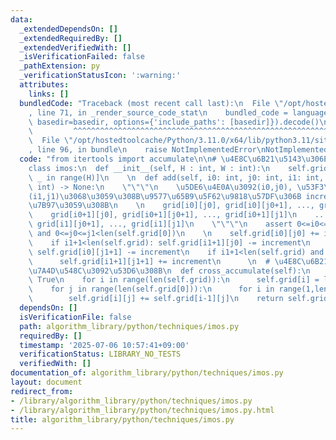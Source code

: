 ```yaml
---
data:
  _extendedDependsOn: []
  _extendedRequiredBy: []
  _extendedVerifiedWith: []
  _isVerificationFailed: false
  _pathExtension: py
  _verificationStatusIcon: ':warning:'
  attributes:
    links: []
  bundledCode: "Traceback (most recent call last):\n  File \"/opt/hostedtoolcache/Python/3.11.0/x64/lib/python3.11/site-packages/onlinejudge_verify/documentation/build.py\"\
    , line 71, in _render_source_code_stat\n    bundled_code = language.bundle(stat.path,\
    \ basedir=basedir, options={'include_paths': [basedir]}).decode()\n          \
    \         ^^^^^^^^^^^^^^^^^^^^^^^^^^^^^^^^^^^^^^^^^^^^^^^^^^^^^^^^^^^^^^^^^^^^^^^^^^^^^^^^^\n\
    \  File \"/opt/hostedtoolcache/Python/3.11.0/x64/lib/python3.11/site-packages/onlinejudge_verify/languages/python.py\"\
    , line 96, in bundle\n    raise NotImplementedError\nNotImplementedError\n"
  code: "from itertools import accumulate\n\n# \u4E8C\u6B21\u5143\u306Eimos\u6CD5\n\
    class imos:\n  def __init__(self, H : int, W : int):\n    self.grid = [[0]*W for\
    \ _ in range(H)]\n    \n  def add(self, i0: int, j0: int, i1: int, j1: int, increment:\
    \ int) -> None:\n    \"\"\"\n    \u5DE6\u4E0A\u3092(i0,j0), \u53F3\u4E0B\u3092\
    (i1,j1)\u3068\u3059\u308B\u9577\u65B9\u5F62\u9818\u57DF\u306B increment \u52A0\
    \u7B97\u3059\u308B\n    \n    grid[i0][j0], grid[i0][j0+1], ..., grid[i0][j1]\n\
    \    grid[i0+1][j0], grid[i0+1][j0+1], ..., grid[i0+1][j1]\n    ...\n    grid[i1][j0],\
    \ grid[i1][j0+1], ..., grid[i1][j1]\n    \"\"\"\n    assert 0<=i0<=i1<len(self.grid)\
    \ and 0<=j0<=j1<len(self.grid[0])\n    \n    self.grid[i0][j0] += increment\n\
    \    if i1+1<len(self.grid): self.grid[i1+1][j0] -= increment\n    if j1+1<len(self.grid[0]):\
    \ self.grid[i0][j1+1] -= increment\n    if i1+1<len(self.grid) and j1+1<len(self.grid[0]):\n\
    \      self.grid[i1+1][j1+1] += increment\n      \n  # \u4E8C\u6B21\u5143\u7D2F\
    \u7A4D\u548C\u3092\u53D6\u308B\n  def cross_accumulate(self):\n    self.flag =\
    \ True\n    for i in range(len(self.grid)):\n      self.grid[i] = list(accumulate(self.grid[i]))\n\
    \    for j in range(len(self.grid[0])):\n      for i in range(1,len(self.grid)):\n\
    \        self.grid[i][j] += self.grid[i-1][j]\n    return self.grid"
  dependsOn: []
  isVerificationFile: false
  path: algorithm_library/python/techniques/imos.py
  requiredBy: []
  timestamp: '2025-07-06 10:57:41+09:00'
  verificationStatus: LIBRARY_NO_TESTS
  verifiedWith: []
documentation_of: algorithm_library/python/techniques/imos.py
layout: document
redirect_from:
- /library/algorithm_library/python/techniques/imos.py
- /library/algorithm_library/python/techniques/imos.py.html
title: algorithm_library/python/techniques/imos.py
---
```

